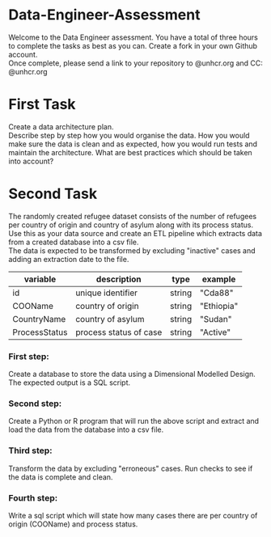 # Data-Engineer-Assessment
Welcome to the Data Engineer assessment. You have a total of three hours to complete the tasks as best as you can. 
Create a fork in your own Github account. <br />
Once complete, please send a link to your repository to @unhcr.org and CC: @unhcr.org <br />

# First Task

Create a data architecture plan.  <br />
Describe step by step how you would organise the data. How you would make sure the data is clean and as expected, how you would run tests and maintain the architecture. 
What are best practices which should be taken into account?

# Second Task

The randomly created refugee dataset consists of the number of refugees per country of origin and country of asylum along with its process status. 
Use this as your data source and create an ETL pipeline which extracts data from a created database into a csv file.  <br />
The data is expected to be transformed by excluding "inactive" cases and adding an extraction date to the file. 

| variable | description | type | example |
| --- | --- |--- |--- |
| id       | unique identifier | string | "Cda88" |
| COOName       | country of origin | string | "Ethiopia" |
| CountryName       | country of asylum | string | "Sudan" |
| ProcessStatus       | process status of case | string | "Active" |


### First step: 
Create a database to store the data using a Dimensional Modelled Design. <br />
The expected output is a SQL script. 
            
### Second step: 
Create a Python or R program that will run the above script and extract and load the data from the database into a csv file. 

### Third step: 
Transform the data by excluding "erroneous" cases. Run checks to see if the data is complete and clean. 

### Fourth step: 
Write a sql script which will state how many cases there are per country of origin (COOName) and process status. 


